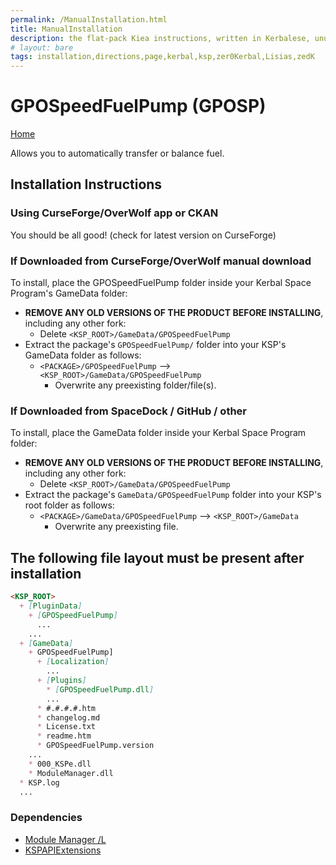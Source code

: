 ```yaml
---
permalink: /ManualInstallation.html
title: ManualInstallation
description: the flat-pack Kiea instructions, written in Kerbalese, unusally present
# layout: bare
tags: installation,directions,page,kerbal,ksp,zer0Kerbal,Lisias,zedK
---
```


<!-- ManualInstallation.md v1.1.5.0
GPOSpeedFuelPump (GPOSP)
created: 01 Oct 2019
updated: 11 Apr 2022 -->

<!-- based upon work by Lisias -->

# GPOSpeedFuelPump (GPOSP)

[Home](./index.md)

Allows you to automatically transfer or balance fuel.

## Installation Instructions

### Using CurseForge/OverWolf app or CKAN

You should be all good! (check for latest version on CurseForge)

### If Downloaded from CurseForge/OverWolf manual download

To install, place the GPOSpeedFuelPump folder inside your Kerbal Space Program's GameData folder:

* **REMOVE ANY OLD VERSIONS OF THE PRODUCT BEFORE INSTALLING**, including any other fork:
  * Delete `<KSP_ROOT>/GameData/GPOSpeedFuelPump`
* Extract the package's `GPOSpeedFuelPump/` folder into your KSP's GameData folder as follows:
  * `<PACKAGE>/GPOSpeedFuelPump` --> `<KSP_ROOT>/GameData/GPOSpeedFuelPump`
    * Overwrite any preexisting folder/file(s).

### If Downloaded from SpaceDock / GitHub / other

To install, place the GameData folder inside your Kerbal Space Program folder:

* **REMOVE ANY OLD VERSIONS OF THE PRODUCT BEFORE INSTALLING**, including any other fork:
  * Delete `<KSP_ROOT>/GameData/GPOSpeedFuelPump`
* Extract the package's `GameData/GPOSpeedFuelPump` folder into your KSP's root folder as follows:
  * `<PACKAGE>/GameData/GPOSpeedFuelPump` --> `<KSP_ROOT>/GameData`
    * Overwrite any preexisting file.

## The following file layout must be present after installation

```markdown
<KSP_ROOT>
  + [PluginData]
    + [GPOSpeedFuelPump]
      ...
    ...
  + [GameData]
    + GPOSpeedFuelPump]
      + [Localization]
        ...
      + [Plugins]
        * [GPOSpeedFuelPump.dll]
        ...
      * #.#.#.#.htm
      * changelog.md
      * License.txt
      * readme.htm
      * GPOSpeedFuelPump.version
    ...
    * 000_KSPe.dll
    * ModuleManager.dll
  * KSP.log
  ...
```

### Dependencies

* [Module Manager /L][mm]
* [KSPAPIExtensions][kspe]

[kspe]: https://github.com/net-lisias-ksp/KSPAPIExtensions "KSPAPIExtensions"
[mm]: https://github.com/net-lisias-ksp/ModuleManager "Module Manager /L"
